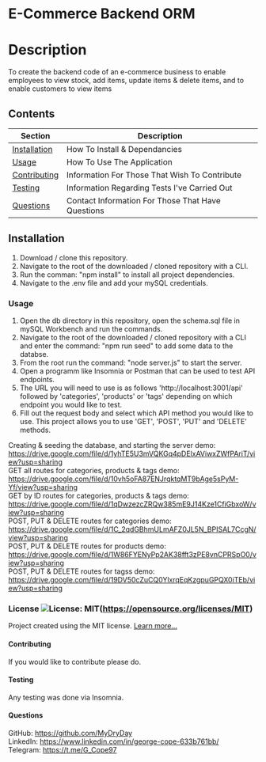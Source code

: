 # E-Commerce Backend ORM

  # Description
  To create the backend code of an e-commerce business to enable employees to view stock, add items, update items & delete items, and to enable customers to view items

  ## Contents
  Section                       | Description
  ----------------------------- | --------------------------------------------------
  [Installation](#Installation) | How To Install & Dependancies
  [Usage](#Usage)               | How To Use The Application
  [Contributing](#Contributing) | Information For Those That Wish To Contribute
  [Testing](#Testing)           | Information Regarding Tests I've Carried Out
  [Questions](#Questions)       | Contact Information For Those That Have Questions

  ## Installation
  1. Download / clone this repository. 
  2. Navigate to the root of the downloaded / cloned repository with a CLI. 
  3. Run the comman: "npm install" to install all project dependencies. 
  4. Navigate to the .env file and add your mySQL credentials.

  ### Usage
  1. Open the db directory in this repository, open the schema.sql file in mySQL Workbench and run the commands. 
  2. Navigate to the root of the downloaded / cloned repository with a CLI and enter the command: "npm run seed" to add some data to the databse. 
  3. From the root run the command: "node server.js" to start the server. 
  4. Open a programm like Insomnia or Postman that can be used to test API endpoints. 
  5. The URL you will need to use is as follows 'http://localhost:3001/api' followed by 'categories', 'products' or 'tags' depending on which endpoint you would like to test. 
  6. Fill out the request body and select which API method you would like to use. This project allows you to use 'GET', 'POST', 'PUT' and 'DELETE' methods. 

  Creating & seeding the database, and starting the server demo: https://drive.google.com/file/d/1yhTE5U3mVQKGq4pDElxAViwxZWfPAriT/view?usp=sharing  
  GET all routes for categories, products & tags demo: https://drive.google.com/file/d/10vh5oFA87ENJrqktqMT9bAge5sPyM-Yf/view?usp=sharing  
  GET by ID routes for categories, products & tags demo: https://drive.google.com/file/d/1qDwzezcZRQw385mE9J14Kze1CfiGbxoW/view?usp=sharing  
  POST, PUT & DELETE routes for categories demo: https://drive.google.com/file/d/1C_2qdGBhmULmAFZ0JL5N_BPISAL7CcgN/view?usp=sharing  
  POST, PUT & DELETE routes for products demo: https://drive.google.com/file/d/1W86FYENyPp2AK38fft3zPE8vnCPRSpO0/view?usp=sharing  
  POST, PUT & DELETE routes for tagss demo: https://drive.google.com/file/d/19DV50cZuCQ0YlxrqEqKzgpuGPQX0iTEb/view?usp=sharing  

  ### License ![License: MIT](https://img.shields.io/badge/License-MIT-yellow.svg)(https://opensource.org/licenses/MIT) 
 
  Project created using the MIT license.
  [Learn more...](https://opensource.org/licenses/MIT)

  #### Contributing
  If you would like to contribute please do.

  #### Testing
  Any testing was done via Insomnia.

  #### Questions
  GitHub: https://github.com/MyDryDay  
  LinkedIn: https://www.linkedin.com/in/george-cope-633b761bb/  
  Telegram: https://t.me/G_Cope97
